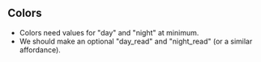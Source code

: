 ## Colors
- Colors need values for "day" and "night" at minimum.  
- We should make an optional "day_read" and "night_read" (or a similar affordance).


